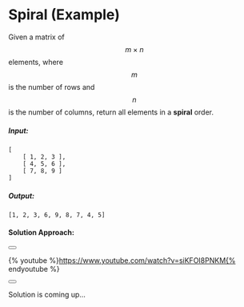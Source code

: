 # Spiral (Example)

Given a matrix of $$m\times n$$ elements, where $$m$$ is the number of rows and $$n$$ is the number of columns, return all elements in a **spiral** order.

<!--sec data-title="Example" data-id="example" data-show=true ces-->
##### Input:
```
[
    [ 1, 2, 3 ],
    [ 4, 5, 6 ],
    [ 7, 8, 9 ]
]
```
##### Output:
```
[1, 2, 3, 6, 9, 8, 7, 4, 5]
```

#### Solution Approach:

<button class="section" target="solapproach" show="Show solution approach" hide="Hide solution approach"></button>

<!--endsec-->

<!--sec data-title="Solution Approach" data-id="solapproach" data-show=true ces-->

{% youtube %}https://www.youtube.com/watch?v=siKFOI8PNKM{% endyoutube %}

<!--endsec-->

<button class="section" target="solution" show="Show solution" hide="Hide solution"></button>

<!--sec data-title="Solution" data-id="solution" data-show=false ces-->

Solution is coming up...

<!--endsec-->